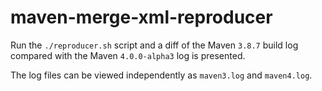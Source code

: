 # maven-merge-xml-reproducer

Run the `./reproducer.sh` script and a diff of the Maven `3.8.7` build log compared with the Maven `4.0.0-alpha3` log is presented.

The log files can be viewed independently as `maven3.log` and `maven4.log`.
